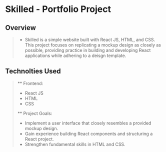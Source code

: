 # Skilled - Portfolio Project
>
## Overview 
>
> - Skilled is a simple website built with React JS, HTML, and CSS. This project focuses on replicating a mockup design as closely as possible, providing practice in building and developing React applications while adhering to a deisgn template. 
>
## Technolties Used
>
> ** Frontend: 
>
> - React JS
> - HTML
> - CSS
>
> ** Project Goals: 
>
> - Implement a user interface that closely resembles a provided mockup design. 
> - Gain experience building React components and structuring a React project. 
> - Strengthen fundamental skills in HTML and CSS. 



